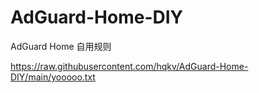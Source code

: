 # AdGuard-Home-DIY
AdGuard Home 自用规则

https://raw.githubusercontent.com/hqkv/AdGuard-Home-DIY/main/yooooo.txt
